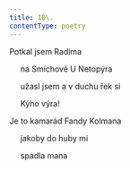 ```yaml
---
title: 10\.
contentType: poetry
---
```


<section>

Potkal jsem Radima

     na Smíchově U Netopýra

     užasl jsem a v duchu řek si

     Kýho výra!

</section>

<section>

Je to kamarád Fandy Kolmana

     jakoby do huby mi

     spadla mana

</section>
